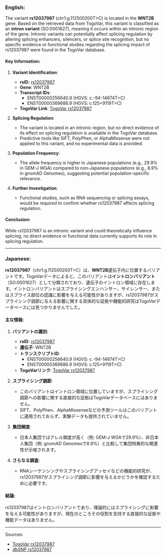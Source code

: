### English:
The variant **rs12037987** (chr1:g.112500200T>C) is located in the **WNT2B** gene. Based on the retrieved data from TogoVar, this variant is classified as an **intron variant** (SO:0001627), meaning it occurs within an intronic region of the gene. Intronic variants can potentially affect splicing regulation by altering splicing enhancers, silencers, or splice site recognition, but no specific evidence or functional studies regarding the splicing impact of rs12037987 were found in the TogoVar database.

#### Key Information:
1. **Variant Identification**:
   - **rsID**: [rs12037987](https://identifiers.org/dbsnp/rs12037987)
   - **Gene**: WNT2B
   - **Transcript IDs**: 
     - ENST00000256640.9 (HGVS: c.-94-14674T>C)
     - ENST00000369686.9 (HGVS: c.125+9119T>C)
   - **TogoVar Link**: [TogoVar rs12037987](https://togovar.org/variant/tgv2831701)

2. **Splicing Regulation**:
   - The variant is located in an intronic region, but no direct evidence of its effect on splicing regulation is available in the TogoVar database.
   - Predictive tools like SIFT, PolyPhen, or AlphaMissense were not applied to this variant, and no experimental data is provided.

3. **Population Frequency**:
   - The allele frequency is higher in Japanese populations (e.g., 29.9% in GEM-J WGA) compared to non-Japanese populations (e.g., 8.9% in gnomAD Genomes), suggesting potential population-specific relevance.

4. **Further Investigation**:
   - Functional studies, such as RNA sequencing or splicing assays, would be required to confirm whether rs12037987 affects splicing regulation.

#### Conclusion:
While rs12037987 is an intronic variant and could theoretically influence splicing, no direct evidence or functional data currently supports its role in splicing regulation.

---

### Japanese:
**rs12037987**（chr1:g.112500200T>C）は、**WNT2B**遺伝子内に位置するバリアントです。TogoVarデータによると、このバリアントは**イントロンバリアント**（SO:0001627）として分類されており、遺伝子のイントロン領域に存在します。イントロンバリアントはスプライシングエンハンサー、サイレンサー、またはスプライス部位の認識に影響を与える可能性がありますが、rs12037987がスプライシング調節に与える影響に関する具体的な証拠や機能的研究はTogoVarデータベースには見つかりませんでした。

#### 主な情報:
1. **バリアントの識別**:
   - **rsID**: [rs12037987](https://identifiers.org/dbsnp/rs12037987)
   - **遺伝子**: WNT2B
   - **トランスクリプトID**:
     - ENST00000256640.9 (HGVS: c.-94-14674T>C)
     - ENST00000369686.9 (HGVS: c.125+9119T>C)
   - **TogoVarリンク**: [TogoVar rs12037987](https://togovar.org/variant/tgv2831701)

2. **スプライシング調節**:
   - このバリアントはイントロン領域に位置していますが、スプライシング調節への影響に関する直接的な証拠はTogoVarデータベースにはありません。
   - SIFT、PolyPhen、AlphaMissenseなどの予測ツールはこのバリアントに適用されておらず、実験データも提供されていません。

3. **集団頻度**:
   - 日本人集団ではアレル頻度が高く（例: GEM-J WGAで29.9%）、非日本人集団（例: gnomAD Genomesで8.9%）と比較して集団特異的な関連性が示唆されます。

4. **さらなる調査**:
   - RNAシーケンシングやスプライシングアッセイなどの機能的研究が、rs12037987がスプライシング調節に影響を与えるかどうかを確認するために必要です。

#### 結論:
rs12037987はイントロンバリアントであり、理論的にはスプライシングに影響を与える可能性がありますが、現在のところその役割を支持する直接的な証拠や機能データはありません。

---

Sources:
- [TogoVar rs12037987](https://togovar.org/variant/tgv2831701)
- [dbSNP rs12037987](https://identifiers.org/dbsnp/rs12037987)